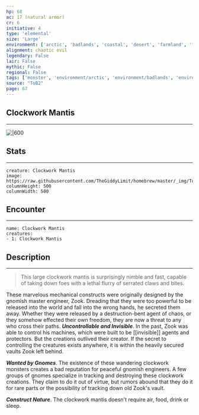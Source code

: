 ```yaml
---
hp: 68
ac: 17 (natural armor)
cr: 6
initiative: 4
type: 'elemental'    
size: 'Large'
environment: ['arctic', 'badlands', 'coastal', 'desert', 'farmland', 'forest', 'grassland', 'hill', 'mountain', 'planar', 'swamp', 'underdark', 'underwater', 'urban']
alignment: chaotic evil
legendary: False
lair: False
mythic: False
regional: False
tags: ['monster', 'environment/arctic', 'environment/badlands', 'environment/coastal', 'environment/desert', 'environment/farmland', 'environment/forest', 'environment/grassland', 'environment/hill', 'environment/mountain', 'environment/planar', 'environment/swamp', 'environment/underdark', 'environment/underwater', 'environment/urban']
source: "ToB2"
page: 67
---
```


## Clockwork Mantis
---

![|600](https://raw.githubusercontent.com/TheGiddyLimit/homebrew/master/_img/ToB2/creature/Clockwork%20Mantis.webp)

## Stats
---

```statblock
creature: Clockwork Mantis
image: https://raw.githubusercontent.com/TheGiddyLimit/homebrew/master/_img/ToB2/creature/token/Clockwork%20Mantis%20%28Token%29.png
columnHeight: 500
columnWidth: 500
```

## Encounter
---

```encounter-table
name: Clockwork Mantis
creatures:
- 1: Clockwork Mantis
```

## Description
---
>This large clockwork mantis is surprisingly nimble and fast, capable of taking down foes with a lethal flurry of serrated claws and bites.

These marvelous mechanical constructs were originally designed by the gnomish master engineer, Zook. Dreading that they were too powerful to be released into the world and fall into the wrong hands, he secreted them away. Whether they were released by a destruction-bent agent of chaos, or they somehow effected their own freedom, they are now a threat to any who cross their paths.
**_Uncontrollable and Invisible_**. In the past, Zook was able to control his machines, which were built to be [[invisible]] agents and protectors. But the creations outlived their creator. If the secret to controlling the creatures exists anywhere, it is within the heavily secured vaults Zook left behind.

**_Wanted by Gnomes_**. The existence of these wandering clockwork monsters creates a bad reputation for peaceful gnomish engineers. A few groups of gnomes specialize in tracking and destroying these clockwork creations. They claim to do it out of virtue, but rumors abound that they do it for rare parts or the possibility of tracking down old Zook's vault.

**_Construct Nature_**. The clockwork mantis doesn't require air, food, drink or sleep.






